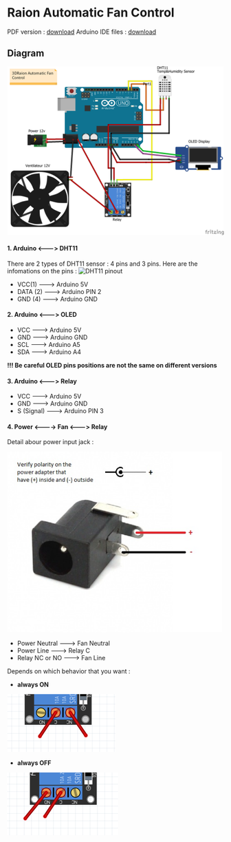 # Raion Automatic Fan Control

PDF version : [download](https://github.com/leductan-nguyen/Automatic-Fan-Control/raw/master/dist/README.pdf)
Arduino IDE files : [download](https://github.com/leductan-nguyen/Automatic-Fan-Control/raw/master/dist/automatic_fan_control.zip)

## Diagram
![Diagram](https://raw.githubusercontent.com/leductan-nguyen/Automatic-Fan-Control/master/docs/diagram.png)
#### 1. Arduino <---> DHT11 
There are 2 types of DHT11 sensor : 4 pins and 3 pins. Here are the infomations on the pins :
<img src="https://raw.githubusercontent.com/leductan-nguyen/Automatic-Fan-Control/master/docs/DHT11–Temperature-Sensor-Pinout.png" width="400" height="350" alt="DHT11 pinout">

 - VCC(1) ---> Arduino 5V
 - DATA (2) ---> Arduino PIN 2
 - GND (4) ---> Arduino GND
#### 2. Arduino <---> OLED
 - VCC ---> Arduino 5V
 - GND ---> Arduino GND
 - SCL ---> Arduino A5
 - SDA ---> Arduino A4

**!!! Be careful OLED pins positions are not the same on different versions**
#### 3. Arduino <---> Relay
 - VCC ---> Arduino 5V
 - GND ---> Arduino GND
 - S (Signal) ---> Arduino PIN 3
#### 4. Power <----> Fan <---> Relay

Detail abour power input jack :

<img src="https://github.com/leductan-nguyen/Automatic-Fan-Control/raw/master/docs/DC_power_input_jack.png" width="500" height="420" alt="input_jack">

- Power Neutral ---> Fan Neutral
- Power Line ---> Relay C
- Relay NC or NO ---> Fan Line

Depends on which behavior that you want : 

 - **always ON** 

![enter image description here](https://github.com/leductan-nguyen/Automatic-Fan-Control/raw/master/docs/always_on.PNG)

 - **always OFF**

![enter image description here](https://github.com/leductan-nguyen/Automatic-Fan-Control/raw/master/docs/always_off.PNG)


<!--stackedit_data:
eyJoaXN0b3J5IjpbLTgxNzk0NDgwNCwyNzc4MTMwMTAsLTEwMz
c2ODk2MDMsMjg4ODk2NjIxLDE1Njg2NTE2MDgsLTExNzk5OTQ0
OTEsMTgzMTYxNDQ5LDEyNjI4OTc4MzddfQ==
-->